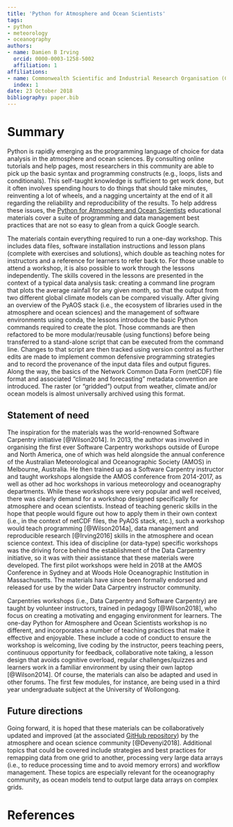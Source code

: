 ```yaml
---
title: 'Python for Atmosphere and Ocean Scientists'
tags:
- python
- meteorology
- oceanography
authors:
- name: Damien B Irving
  orcid: 0000-0003-1258-5002
  affiliation: 1
affiliations:
- name: Commonwealth Scientific and Industrial Research Organisation (CSIRO)
  index: 1
date: 23 October 2018
bibliography: paper.bib
---
```


# Summary

Python is rapidly emerging as the programming language of choice for data analysis in the atmosphere and ocean sciences. By consulting online tutorials and help pages, most researchers in this community are able to pick up the basic syntax and programming constructs (e.g., loops, lists and conditionals). This self-taught knowledge is sufficient to get work done, but it often involves spending hours to do things that should take minutes, reinventing a lot of wheels, and a nagging uncertainty at the end of it all regarding the reliability and reproducibility of the results. To help address these issues, the [Python for Atmosphere and Ocean Scientists](https://carpentries-lab.github.io/python-aos-lesson/) educational materials cover a suite of programming and data management best practices that are not so easy to glean from a quick Google search.

The materials contain everything required to run a one-day workshop. This includes data files, software installation instructions and lesson plans (complete with exercises and solutions), which double as teaching notes for instructors and a reference for learners to refer back to. For those unable to attend a workshop, it is also possible to work through the lessons independently. The skills covered in the lessons are presented in the context of a typical data analysis task: creating a command line program that plots the average rainfall for any given month, so that the output from two different global climate models can be compared visually. After giving an overview of the PyAOS stack (i.e., the ecosystem of libraries used in the atmosphere and ocean sciences) and the management of software environments using conda, the lessons introduce the basic Python commands required to create the plot. Those commands are then refactored to be more modular/reusable (using functions) before being transferred to a stand-alone script that can be executed from the command line. Changes to that script are then tracked using version control as further edits are made to implement common defensive programming strategies and to record the provenance of the input data files and output figures. Along the way, the basics of the Network Common Data Form (netCDF) file format and associated “climate and forecasting” metadata convention are introduced. The raster (or “gridded”) output from weather, climate and/or ocean models is almost universally archived using this format.

## Statement of need

The inspiration for the materials was the world-renowned Software Carpentry initiative [@Wilson2014]. In 2013, the author was involved in organising the first ever Software Carpentry workshops outside of Europe and North America, one of which was held alongside the annual conference of the Australian Meteorological and Oceanographic Society (AMOS) in Melbourne, Australia. He then trained up as a Software Carpentry instructor and taught workshops alongside the AMOS conference from 2014-2017, as well as other ad hoc workshops in various meteorology and oceanography departments. While these workshops were very popular and well received, there was clearly demand for a workshop designed specifically for atmosphere and ocean scientists. Instead of teaching generic skills in the hope that people would figure out how to apply them in their own context (i.e., in the context of netCDF files, the PyAOS stack, etc.), such a workshop would teach programming [@Wilson2014a], data management and reproducible research [@Irving2016] skills in the atmosphere and ocean science context. This idea of discipline (or data-type) specific workshops was the driving force behind the establishment of the Data Carpentry initiative, so it was with their assistance that these materials were developed. The first pilot workshops were held in 2018 at the AMOS Conference in Sydney and at Woods Hole Oceanographic Institution in Massachusetts. The materials have since been formally endorsed and released for use by the wider Data Carpentry instructor community.

Carpentries workshops (i.e., Data Carpentry and Software Carpentry) are taught by volunteer instructors, trained in pedagogy [@Wilson2018], who focus on creating a motivating and engaging environment for learners. The one-day Python for Atmosphere and Ocean Scientists workshop is no different, and incorporates a number of teaching practices that make it effective and enjoyable. These include a code of conduct to ensure the workshop is welcoming, live coding by the instructor, peers teaching peers, continuous opportunity for feedback, collaborative note taking, a lesson design that avoids cognitive overload, regular challenges/quizzes and learners work in a familiar environment by using their own laptop [@Wilson2014]. Of course, the materials can also be adapted and used in other forums. The first few modules, for instance, are being used in a third year undergraduate subject at the University of Wollongong.

## Future directions

Going forward, it is hoped that these materials can be collaboratively updated and improved (at the associated [GitHub repository](https://github.com/carpentries-lab/python-aos-lesson)) by the atmosphere and ocean science community [@Devenyi2018]. Additional topics that could be covered include strategies and best practices for remapping data from one grid to another, processing very large data arrays (i.e., to reduce processing time and to avoid memory errors) and workflow management. These topics are especially relevant for the oceanography community, as ocean models tend to output large data arrays on complex grids.   

# References
